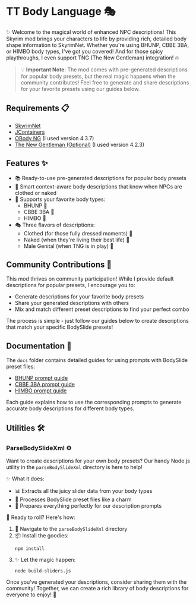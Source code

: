 # TT Body Language 🎭

✨ Welcome to the magical world of enhanced NPC descriptions! This Skyrim mod brings your characters to life by providing rich, detailed body shape information to SkyrimNet. Whether you're using BHUNP, CBBE 3BA, or HIMBO body types, I've got you covered! And for those spicy playthroughs, I even support TNG (The New Gentleman) integration! 🔥

> 💡 **Important Note**: The mod comes with pre-generated descriptions for popular body presets, but the real magic happens when the community contributes! Feel free to generate and share descriptions for your favorite presets using our guides below.

## Requirements 📋

- [SkyrimNet](https://github.com/MinLL/SkyrimNet-GamePlugin)
- [JContainers](https://www.nexusmods.com/skyrimspecialedition/mods/16495)
- [OBody NG](https://www.nexusmods.com/skyrimspecialedition/mods/77016) (I used version 4.3.7)
- [The New Gentleman (Optional)](https://www.nexusmods.com/skyrimspecialedition/mods/104215) (I used version 4.2.3)

## Features ✨

- 📚 Ready-to-use pre-generated descriptions for popular body presets
- 🎯 Smart context-aware body descriptions that know when NPCs are clothed or naked
- 👗 Supports your favorite body types:
  - BHUNP 💃
  - CBBE 3BA 👒
  - HIMBO 💪
- 🎭 Three flavors of descriptions:
  - Clothed (for those fully dressed moments) 👔
  - Naked (when they're living their best life) 🌟
  - Male Genital (when TNG is in play) 🔞

## Community Contributions 🤝

This mod thrives on community participation! While I provide default descriptions for popular presets, I encourage you to:
- Generate descriptions for your favorite body presets
- Share your generated descriptions with others
- Mix and match different preset descriptions to find your perfect combo

The process is simple - just follow our guides below to create descriptions that match your specific BodySlide presets!

## Documentation 📖

The `docs` folder contains detailed guides for using prompts with BodySlide preset files:
- [BHUNP prompt guide](./docs/BHUNP%20prompt%20guide.md)
- [CBBE 3BA prompt guide](./docs/CBBE%203BA%20prompt%20guide.md)
- [HIMBO prompt guide](./docs/HIMBO%20prompt%20guide.md)

Each guide explains how to use the corresponding prompts to generate accurate body descriptions for different body types.

## Utilities 🛠️

### ParseBodySlideXml ⚙️

Want to create descriptions for your own body presets? Our handy Node.js utility in the `parseBodySlideXml` directory is here to help! 

✨ What it does:
- 📊 Extracts all the juicy slider data from your body types
- 🔄 Processes BodySlide preset files like a charm
- 🎯 Prepares everything perfectly for our description prompts

🚀 Ready to roll? Here's how:
1. 📂 Navigate to the `parseBodySlideXml` directory
2. 📦 Install the goodies:
   ```
   npm install
   ```
3. ✨ Let the magic happen:
   ```
   node build-sliders.js
   ```

Once you've generated your descriptions, consider sharing them with the community! Together, we can create a rich library of body descriptions for everyone to enjoy! 🌟